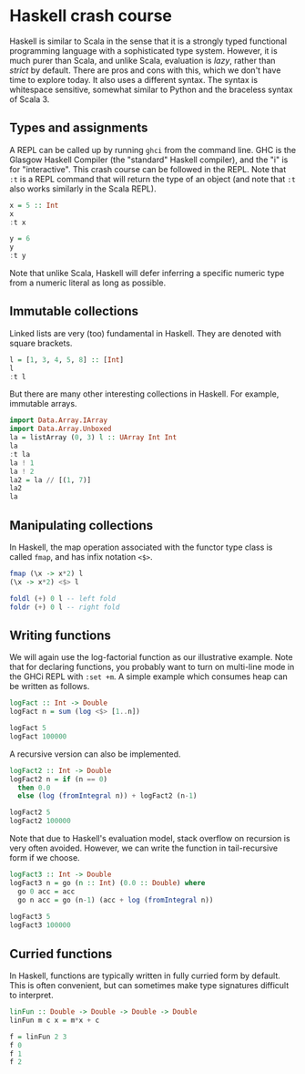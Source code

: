 # Haskell crash course

Haskell is similar to Scala in the sense that it is a strongly typed functional programming language with a sophisticated type system. However, it is much purer than Scala, and unlike Scala, evaluation is *lazy*, rather than *strict* by default. There are pros and cons with this, which we don't have time to explore today. It also uses a different syntax. The syntax is whitespace sensitive, somewhat similar to Python and the braceless syntax of Scala 3.

## Types and assignments

A REPL can be called up by running `ghci` from the command line. GHC is the Glasgow Haskell Compiler (the "standard" Haskell compiler), and the "i" is for "interactive". This crash course can be followed in the REPL. Note that `:t` is a REPL command that will return the type of an object (and note that `:t` also works similarly in the Scala REPL).
```haskell
x = 5 :: Int
x
:t x

y = 6
y
:t y
```
Note that unlike Scala, Haskell will defer inferring a specific numeric type from a numeric literal as long as possible.

## Immutable collections

Linked lists are very (too) fundamental in Haskell. They are denoted with square brackets.
```haskell
l = [1, 3, 4, 5, 8] :: [Int]
l
:t l
```

But there are many other interesting collections in Haskell. For example, immutable arrays.
```haskell
import Data.Array.IArray
import Data.Array.Unboxed
la = listArray (0, 3) l :: UArray Int Int
la
:t la
la ! 1
la ! 2
la2 = la // [(1, 7)]
la2
la
```

## Manipulating collections

In Haskell, the map operation associated with the functor type class is called `fmap`, and has infix notation `<$>`.
```haskell
fmap (\x -> x*2) l
(\x -> x*2) <$> l
```

```haskell
foldl (+) 0 l -- left fold
foldr (+) 0 l -- right fold
```

## Writing functions

We will again use the log-factorial function as our illustrative example. Note that for declaring functions, you probably want to turn on multi-line mode in the GHCi REPL with `:set +m`. A simple example which consumes heap can be written as follows.
```haskell
logFact :: Int -> Double
logFact n = sum (log <$> [1..n])

logFact 5
logFact 100000
```
A recursive version can also be implemented.
```haskell
logFact2 :: Int -> Double
logFact2 n = if (n == 0)
  then 0.0
  else (log (fromIntegral n)) + logFact2 (n-1)

logFact2 5
logFact2 100000
```
Note that due to Haskell's evaluation model, stack overflow on recursion is very often avoided. However, we can write the function in tail-recursive form if we choose.
```haskell
logFact3 :: Int -> Double
logFact3 n = go (n :: Int) (0.0 :: Double) where
  go 0 acc = acc
  go n acc = go (n-1) (acc + log (fromIntegral n))
  
logFact3 5
logFact3 100000
```

## Curried functions

In Haskell, functions are typically written in fully curried form by default. This is often convenient, but can sometimes make type signatures difficult to interpret.

```haskell
linFun :: Double -> Double -> Double -> Double
linFun m c x = m*x + c

f = linFun 2 3
f 0
f 1
f 2
```

